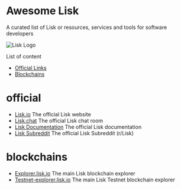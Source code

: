 Awesome Lisk
===============
A curated list of Lisk or resources, services and tools for software developers

![Lisk Logo](https://github.com/BlueDragon555/awesome-lisk/blob/master/Lisk.jpg?raw=true)

List of content

- [Official Links](#official)
- [Blockchains](#blockchains)

# official
* [Lisk.io](https://lisk.io) The official Lisk website
* [Lisk.chat](https://lisk.chat) The official Lisk chat room
* [Lisk Documentation](https://docs.lisk.io/docs) The official Lisk documentation
* [Lisk Subreddit](https://www.reddit.com/r/Lisk) The official Lisk Subreddit (r/Lisk)

# blockchains
* [Explorer.lisk.io](https://explorer.lisk.io) The main Lisk blockchain explorer
* [Testnet-explorer.lisk.io](https://testnet-explorer.lisk.io) The main Lisk Testnet blockchain explorer

